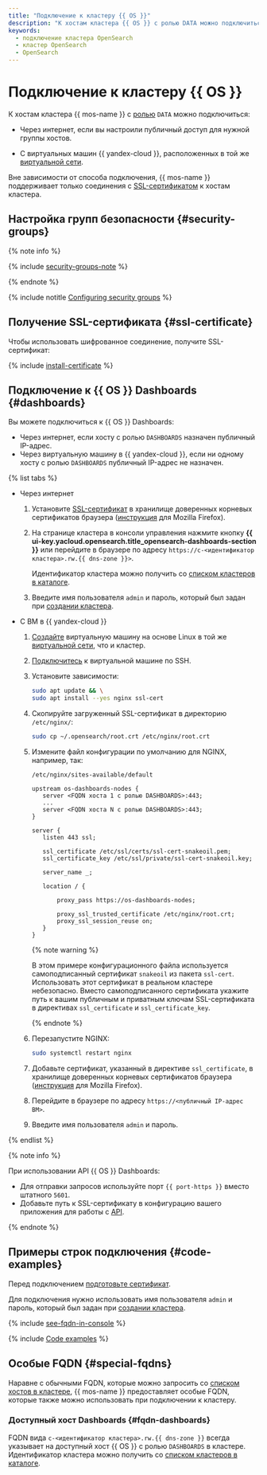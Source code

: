 ```yaml
---
title: "Подключение к кластеру {{ OS }}"
description: "К хостам кластера {{ OS }} с ролью DATA можно подключиться через интернет, если вы настроили публичный доступ для нужного хоста, и с виртуальных машин {{ yandex-cloud }}, расположенных в той же виртуальной сети."
keywords:
  - подключение кластера OpenSearch
  - кластер OpenSearch
  - OpenSearch
---
```


# Подключение к кластеру {{ OS }}

К хостам кластера {{ mos-name }} с [ролью](../concepts/host-roles.md#data) `DATA` можно подключиться:

* Через интернет, если вы настроили публичный доступ для нужной группы хостов.


* С виртуальных машин {{ yandex-cloud }}, расположенных в той же [виртуальной сети](../../vpc/concepts/network.md).


Вне зависимости от способа подключения, {{ mos-name }} поддерживает только соединения с [SSL-сертификатом](#ssl-certificate) к хостам кластера.


## Настройка групп безопасности {#security-groups}

{% note info %}

{% include [security-groups-note](../../_includes/vpc/security-groups-note-services.md) %}

{% endnote %}

{% include notitle [Configuring security groups](../../_includes/mdb/mos/configuring-security-groups.md) %}


## Получение SSL-сертификата {#ssl-certificate}

Чтобы использовать шифрованное соединение, получите SSL-сертификат:

{% include [install-certificate](../../_includes/mdb/mos/install-certificate.md) %}

## Подключение к {{ OS }} Dashboards {#dashboards}


Вы можете подключиться к {{ OS }} Dashboards:

* Через интернет, если хосту с ролью `DASHBOARDS` назначен публичный IP-адрес.
* Через виртуальную машину в {{ yandex-cloud }}, если ни одному хосту с ролью `DASHBOARDS` публичный IP-адрес не назначен.

{% list tabs %}

- Через интернет

    1. Установите [SSL-сертификат](#ssl-certificate) в хранилище доверенных корневых сертификатов браузера ([инструкция](https://wiki.mozilla.org/PSM:Changing_Trust_Settings#Trusting_an_Additional_Root_Certificate) для Mozilla Firefox).
    1. На странице кластера в консоли управления нажмите кнопку **{{ ui-key.yacloud.opensearch.title_opensearch-dashboards-section }}** или перейдите в браузере по адресу `https://c-<идентификатор кластера>.rw.{{ dns-zone }}>`.

        Идентификатор кластера можно получить со [списком кластеров в каталоге](./cluster-list.md#list-clusters).

    1. Введите имя пользователя `admin` и пароль, который был задан при [создании кластера](cluster-create.md).

- С ВМ в {{ yandex-cloud }}

    1. [Создайте](../../compute/quickstart/quick-create-linux.md) виртуальную машину на основе Linux в той же [виртуальной сети](../../vpc/concepts/network.md), что и кластер.
    1. [Подключитесь](../../compute/operations/vm-connect/ssh.md) к виртуальной машине по SSH.
    1. Установите зависимости:
    
       ```bash
       sudo apt update && \
       sudo apt install --yes nginx ssl-cert
       ```

    1. Скопируйте загруженный SSL-сертификат в директорию `/etc/nginx/`:

       ```bash
       sudo cp ~/.opensearch/root.crt /etc/nginx/root.crt
       ```

    1. Измените файл конфигурации по умолчанию для NGINX, например, так:

       `/etc/nginx/sites-available/default`

       ```nginx
       upstream os-dashboards-nodes {
          server <FQDN хоста 1 с ролью DASHBOARDS>:443;
          ...
          server <FQDN хоста N с ролью DASHBOARDS>:443;
       }

       server {
          listen 443 ssl;

          ssl_certificate /etc/ssl/certs/ssl-cert-snakeoil.pem;
          ssl_certificate_key /etc/ssl/private/ssl-cert-snakeoil.key;

          server_name _;

          location / {

              proxy_pass https://os-dashboards-nodes;

              proxy_ssl_trusted_certificate /etc/nginx/root.crt;
              proxy_ssl_session_reuse on;
          }
       }
       ```

       {% note warning %}

       В этом примере конфигурационного файла используется самоподписанный сертификат `snakeoil` из пакета `ssl-cert`. Использовать этот сертификат в реальном кластере небезопасно. Вместо самоподписанного сертификата укажите путь к вашим публичным и приватным ключам SSL-сертификата в директивах `ssl_certificate` и `ssl_certificate_key`.

       {% endnote %}

    1. Перезапустите NGINX:

       ```bash
       sudo systemctl restart nginx
       ```

    1. Добавьте сертификат, указанный в директиве `ssl_certificate`, в хранилище доверенных корневых сертификатов браузера ([инструкция](https://wiki.mozilla.org/PSM:Changing_Trust_Settings#Trusting_an_Additional_Root_Certificate) для Mozilla Firefox).

    1. Перейдите в браузере по адресу `https://<публичный IP-адрес ВМ>`.

    1. Введите имя пользователя `admin` и пароль.

{% endlist %}


{% note info %}

При использовании API {{ OS }} Dashboards:

* Для отправки запросов используйте порт `{{ port-https }}` вместо штатного `5601`.
* Добавьте путь к SSL-сертификату в конфигурацию вашего приложения для работы с [API](../../glossary/rest-api.md).

{% endnote %}

## Примеры строк подключения {#code-examples}

Перед подключением [подготовьте сертификат](#ssl-cetificate).

Для подключения нужно использовать имя пользователя `admin` и пароль, который был задан при [создании кластера](cluster-create.md#create-cluster).

{% include [see-fqdn-in-console](../../_includes/mdb/see-fqdn-in-console.md) %}

{% include [Code examples](../../_includes/mdb/mos/code-examples.md) %}

## Особые FQDN {#special-fqdns}

Наравне с обычными FQDN, которые можно запросить со [списком хостов в кластере](host-groups.md#list-hosts), {{ mos-name }} предоставляет особые FQDN, которые также можно использовать при подключении к кластеру.

### Доступный хост Dashboards {#fqdn-dashboards}

FQDN вида `c-<идентификатор кластера>.rw.{{ dns-zone }}` всегда указывает на доступный хост {{ OS }} с ролью `DASHBOARDS` в кластере. Идентификатор кластера можно получить со [списком кластеров в каталоге](./cluster-list.md#list-clusters).

